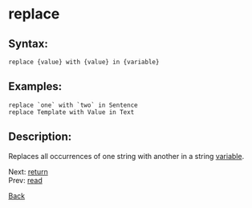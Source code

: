 # replace

## Syntax:
`replace {value} with {value} in {variable}`
## Examples:
``replace `one` with `two` in Sentence``  
`replace Template with Value in Text`

## Description:
Replaces all occurrences of one string with another in a string [variable](variable.md).

Next: [return](return.md)  
Prev: [read](read.md)

[Back](../../README.md)
